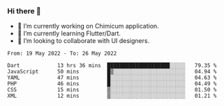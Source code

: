 ### Hi there 👋

<!--
**devcat37/devcat37** is a ✨ _special_ ✨ repository because its `README.md` (this file) appears on your GitHub profile.-->


- 🔭 I’m currently working on Chimicum application.
- 🌱 I’m currently learning Flutter/Dart.
- 👯 I’m looking to collaborate with UI designers.
<!-- - 🤔 I’m looking for help with ... -->

<!--START_SECTION:waka-->

```text
From: 19 May 2022 - To: 26 May 2022

Dart            13 hrs 36 mins  ████████████████████░░░░░   79.35 %
JavaScript      50 mins         █▒░░░░░░░░░░░░░░░░░░░░░░░   04.94 %
YAML            47 mins         █░░░░░░░░░░░░░░░░░░░░░░░░   04.63 %
PHP             46 mins         █░░░░░░░░░░░░░░░░░░░░░░░░   04.49 %
CSS             15 mins         ▒░░░░░░░░░░░░░░░░░░░░░░░░   01.50 %
XML             12 mins         ▒░░░░░░░░░░░░░░░░░░░░░░░░   01.21 %
```

<!--END_SECTION:waka-->
